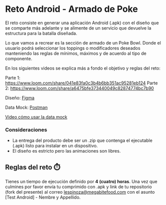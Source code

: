 # Reto Android - Armado de Poke
El reto consiste en generar una aplicación Android (.apk) con el diseño que se comparte más adelante y se alimente de un servicio que devuelve la estructura para la batalla diseñada.

Lo que vamos a recrear es la sección de armado de un Poke Bowl. Donde el usuario podrá seleccionar los toppings o modificadores deseados manteniendo las reglas de mínimos, máximos y de acuerdo al tipo de componente.

En los siguientes videos se explica más a fondo el objetivo y reglas del reto:

Parte 1:
https://www.loom.com/share/041e83fa0c3b4b6bb351ac95281eb124
Parte 2:
https://www.loom.com/share/a6475bfe373440049c82874774bc7b90

Diseño:
[Figma](https://www.figma.com/file/qFlLfvkchzXVTKuXHA9nE5/Flujos---perfil-android?node-id=2%3A6)

Data Mock:
[Postman](https://www.postman.com/megabite-tech/workspace/megabite-public/overview)

[Video cómo usar la data mock](https://www.loom.com/share/ddaa39ff8e0c4440b78afe1ef088a075)

### Consideraciones
- La entrega del producto debe ser un .zip que contenga el ejecutable (.apk) listo para instalar en un dispositivo.
- El diseño es estricto pero las animaciones son libres.

## Reglas del reto ⏱️
Tienes un tiempo de ejecución definido por **4 (cuatro) horas**. Una vez que culmines por favor envía tu comprimido con .apk y link de tu repositorio (fork del presente) al correo  [lespinoza@megabitefood.com](mailto:lespinoza@megabitefood.com) con el asunto [Test Android] - Nembre y Appellido.
